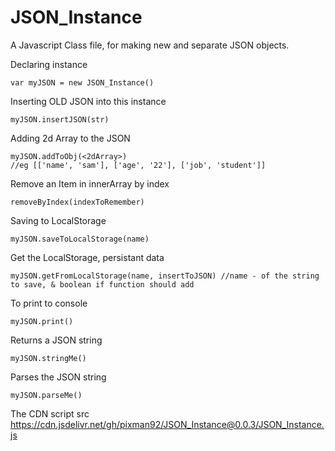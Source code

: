 # JSON_Instance

A Javascript Class file, for making new and separate JSON objects.

Declaring instance
```
var myJSON = new JSON_Instance()
```

Inserting OLD JSON into this instance
```
myJSON.insertJSON(str)
```

Adding 2d Array to the JSON
```
myJSON.addToObj(<2dArray>)
//eg [['name', 'sam'], ['age', '22'], ['job', 'student']]
```

Remove an Item in innerArray by index
```
removeByIndex(indexToRemember)
```

Saving to LocalStorage
```
myJSON.saveToLocalStorage(name)
```

Get the LocalStorage, persistant data
```
myJSON.getFromLocalStorage(name, insertToJSON) //name - of the string to save, & boolean if function should add 
```



To print to console
```
myJSON.print()
```

Returns a JSON string
```
myJSON.stringMe()
```

Parses the JSON string
```
myJSON.parseMe()
```



The CDN script src
https://cdn.jsdelivr.net/gh/pixman92/JSON_Instance@0.0.3/JSON_Instance.js
